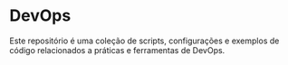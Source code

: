 # DevOps
Este repositório é uma coleção de scripts, configurações e exemplos de código relacionados a práticas e ferramentas de DevOps.
